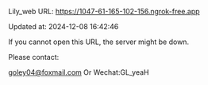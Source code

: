 Lily_web URL: https://1047-61-165-102-156.ngrok-free.app

Updated at: 2024-12-08 16:42:46

If you cannot open this URL, the server might be down.

Please contact: 

goley04@foxmail.com Or Wechat:GL_yeaH
